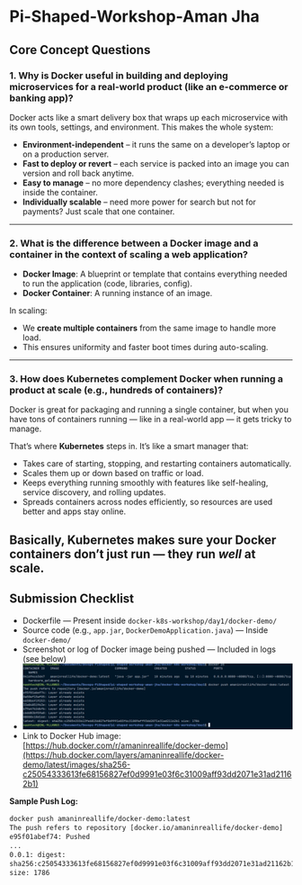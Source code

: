 # Pi-Shaped-Workshop-Aman Jha

## Core Concept Questions

### 1. Why is Docker useful in building and deploying microservices for a real-world product (like an e-commerce or banking app)?

Docker acts like a smart delivery box that wraps up each microservice with its own tools, settings, and environment. This makes the whole system:
- **Environment-independent** – it runs the same on a developer’s laptop or on a production server.
- **Fast to deploy or revert** – each service is packed into an image you can version and roll back anytime.
- **Easy to manage** – no more dependency clashes; everything needed is inside the container.
- **Individually scalable** – need more power for search but not for payments? Just scale that one container.

---

### 2. What is the difference between a Docker image and a container in the context of scaling a web application?

- **Docker Image**: A blueprint or template that contains everything needed to run the application (code, libraries, config).
- **Docker Container**: A running instance of an image.

In scaling:
- We **create multiple containers** from the same image to handle more load.
- This ensures uniformity and faster boot times during auto-scaling.

---
### 3. How does Kubernetes complement Docker when running a product at scale (e.g., hundreds of containers)?

Docker is great for packaging and running a single container, but when you have tons of containers running — like in a real-world app — it gets tricky to manage.

That’s where **Kubernetes** steps in. It’s like a smart manager that:
- Takes care of starting, stopping, and restarting containers automatically.
- Scales them up or down based on traffic or load.
- Keeps everything running smoothly with features like self-healing, service discovery, and rolling updates.
- Spreads containers across nodes efficiently, so resources are used better and apps stay online.

Basically, Kubernetes makes sure your Docker containers don’t just run — they run *well* at scale.
---

## Submission Checklist

- Dockerfile — Present inside `docker-k8s-workshop/day1/docker-demo/`
- Source code (e.g., `app.jar`, `DockerDemoApplication.java`) — Inside `docker-demo/`
- Screenshot or log of Docker image being pushed — Included in logs (see below)
- ![img.png](img.png)
- Link to Docker Hub image: [https://hub.docker.com/r/amaninreallife/docker-demo](https://hub.docker.com/layers/amaninreallife/docker-demo/latest/images/sha256-c25054333613fe68156827ef0d9991e03f6c31009aff93dd2071e31ad21162b1)

**Sample Push Log:**
```text
docker push amaninreallife/docker-demo:latest
The push refers to repository [docker.io/amaninreallife/docker-demo]
e95f01abef74: Pushed 
...
0.0.1: digest: sha256:c25054333613fe68156827ef0d9991e03f6c31009aff93dd2071e31ad21162b1 size: 1786
